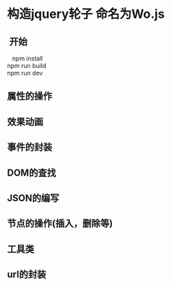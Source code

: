 # 构造jquery轮子 命名为Wo.js
##  开始
    npm install     <br/>
    npm run build   <br/>
    npm run dev     
##  属性的操作
##  效果动画
##  事件的封装
##  DOM的查找
##  JSON的编写
##  节点的操作(插入，删除等)
##  工具类
##  url的封装

